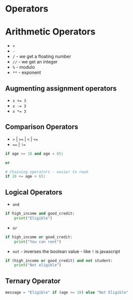 # Operators

# Arithmetic Operators

- `+`
- `-`
- `/` - we get a floating number
- `//` - we get an integer
- `%` - modulo
- `**` - exponent

## Augmenting assignment operators

- `x += 3`
- `x -= 3`
- `x *= 3`

## Comparison Operators

- `>` | `>=` | `<` | `<=`
- `==` | `!=`

```python
if age >= 18 and age < 65:

or

# Chaining operators - easier to read
if 18 <= age < 65:
```

## Logical Operators

- `and`

```python
if high_income and good_credit:
    print("Eligible")
```

- `or`

```python
if high_income or good_credit:
    print("You can rent")
```

- `not` - inverses the boolean value - like `!` is javascript

```python
if (high_income or good_credit) and not student:
    print("Not eligible")
```

## Ternary Operator

```python
message = "Eligible" if (age >= 18) else "Not Eligible"
```
